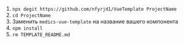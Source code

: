 1. `npx degit https://github.com/nfyrjd1/VueTemplate ProjectName`
2. `cd ProjectName`
3. Заменить `medics-vue-template` на название вашего компонента
4. `npm install`
5. `rm TEMPLATE_README.md`
